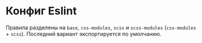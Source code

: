 # Конфиг Eslint

Правила разделены на `base`, `css-modules`, `scss` и `scss-modules` (`css-modules` + `scss`). Последний вариант экспортируется по умолчанию.
